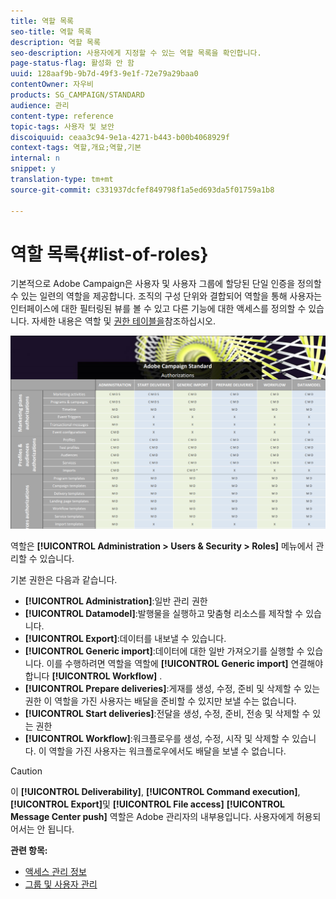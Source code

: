 ```yaml
---
title: 역할 목록
seo-title: 역할 목록
description: 역할 목록
seo-description: 사용자에게 지정할 수 있는 역할 목록을 확인합니다.
page-status-flag: 활성화 안 함
uuid: 128aaf9b-9b7d-49f3-9e1f-72e79a29baa0
contentOwner: 자우비
products: SG_CAMPAIGN/STANDARD
audience: 관리
content-type: reference
topic-tags: 사용자 및 보안
discoiquuid: ceaa3c94-9e1a-4271-b443-b00b4068929f
context-tags: 역할,개요;역할,기본
internal: n
snippet: y
translation-type: tm+mt
source-git-commit: c331937dcfef849798f1a5ed693da5f01759a1b8

---
```



# 역할 목록{#list-of-roles}

기본적으로 Adobe Campaign은 사용자 및 사용자 그룹에 할당된 단일 인증을 정의할 수 있는 일련의 역할을 제공합니다. 조직의 구성 단위와 결합되어 역할을 통해 사용자는 인터페이스에 대한 필터링된 뷰를 볼 수 있고 다른 기능에 대한 액세스를 정의할 수 있습니다. 자세한 내용은 역할 및 [권한 테이블을](https://docs.campaign.adobe.com/doc/standard/en/Technotes/AdobeCampaign-ACSRights.pdf)참조하십시오.

[![이미지](/help/administration/using/assets/user_management_3.png)](https://docs.campaign.adobe.com/doc/standard/en/Technotes/AdobeCampaign-ACSRights.pdf)

역할은 **[!UICONTROL Administration > Users & Security > Roles]** 메뉴에서 관리할 수 있습니다.

기본 권한은 다음과 같습니다.

* **[!UICONTROL Administration]**:일반 관리 권한
* **[!UICONTROL Datamodel]**:발행물을 실행하고 맞춤형 리소스를 제작할 수 있습니다.
* **[!UICONTROL Export]**:데이터를 내보낼 수 있습니다.
* **[!UICONTROL Generic import]**:데이터에 대한 일반 가져오기를 실행할 수 있습니다. 이를 수행하려면 역할을 역할에 **[!UICONTROL Generic import]** 연결해야 합니다 **[!UICONTROL Workflow]** .
* **[!UICONTROL Prepare deliveries]**:게재를 생성, 수정, 준비 및 삭제할 수 있는 권한 이 역할을 가진 사용자는 배달을 준비할 수 있지만 보낼 수는 없습니다.
* **[!UICONTROL Start deliveries]**:전달을 생성, 수정, 준비, 전송 및 삭제할 수 있는 권한
* **[!UICONTROL Workflow]**:워크플로우를 생성, 수정, 시작 및 삭제할 수 있습니다. 이 역할을 가진 사용자는 워크플로우에서도 배달을 보낼 수 없습니다.

>[!CAUTION]
>
>이 **[!UICONTROL Deliverability]**, **[!UICONTROL Command execution]**, **[!UICONTROL Export]**&#x200B;및 **[!UICONTROL File access]** **[!UICONTROL Message Center push]** 역할은 Adobe 관리자의 내부용입니다. 사용자에게 허용되어서는 안 됩니다.

**관련 항목:**

* [액세스 관리 정보](../../administration/using/about-access-management.md)
* [그룹 및 사용자 관리](../../administration/using/managing-groups-and-users.md)

